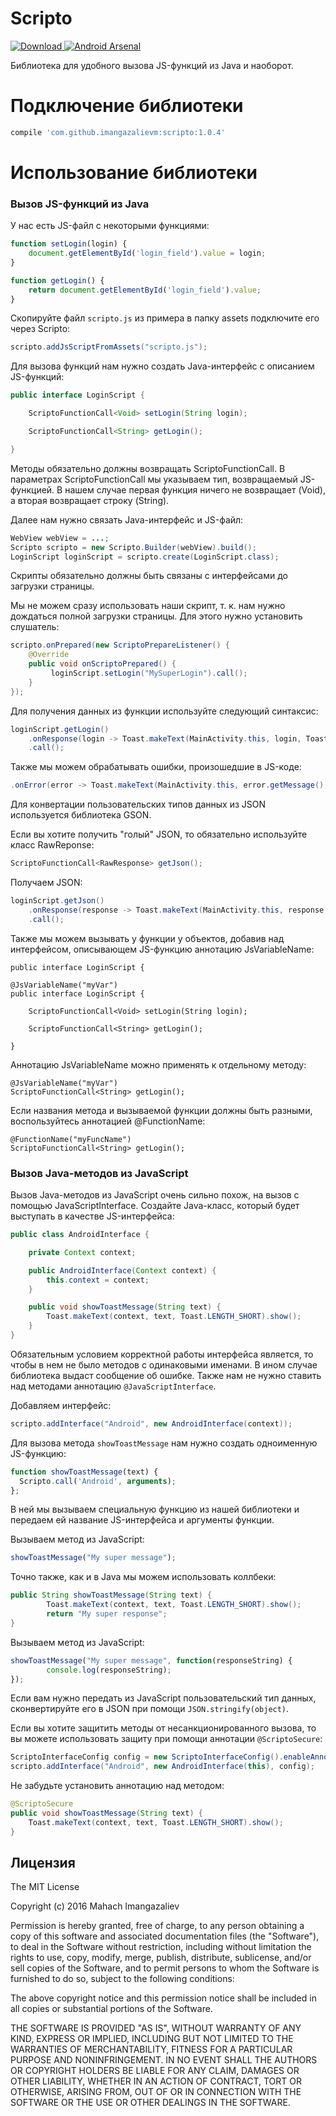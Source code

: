 # Scripto
[ ![Download](https://api.bintray.com/packages/imangazaliev/maven/scripto/images/download.svg) ](https://bintray.com/imangazaliev/maven/scripto/_latestVersion)
[![Android Arsenal](https://img.shields.io/badge/Android%20Arsenal-Scripto-brightgreen.svg?style=flat)](http://android-arsenal.com/details/1/3983)

Библиотека для удобного вызова JS-функций из Java и наоборот.

# Подключение библиотеки

```gradle
compile 'com.github.imangazalievm:scripto:1.0.4'
```

# Использование библиотеки

### Вызов JS-функций из Java

У нас есть JS-файл с некоторыми функциями:

```javascript
function setLogin(login) {
    document.getElementById('login_field').value = login;
}

function getLogin() {
    return document.getElementById('login_field').value;
}
```

Скопируйте файл ```scripto.js``` из примера в папку assets подключите его через Scripto:

```java
scripto.addJsScriptFromAssets("scripto.js");
```

Для вызова функций нам нужно создать Java-интерфейс с описанием JS-функций:

```java
public interface LoginScript {

    ScriptoFunctionCall<Void> setLogin(String login);

    ScriptoFunctionCall<String> getLogin();

}
```

Методы обязательно должны возвращать ScriptoFunctionCall. В параметрах ScriptoFunctionCall мы указываем тип, возвращаемый JS-функцией. В нашем случае первая функция ничего не возвращает (Void), а вторая возвращает строку (String).

Далее нам нужно связать Java-интерфейс и JS-файл:
```java
WebView webView = ...;
Scripto scripto = new Scripto.Builder(webView).build();
LoginScript loginScript = scripto.create(LoginScript.class);
```

Скрипты обязательно должны быть связаны с интерфейсами до загрузки страницы.

Мы не можем сразу использовать наши скрипт, т. к. нам нужно дождаться полной загрузки страницы. Для этого нужно установить слушатель:

```java
scripto.onPrepared(new ScriptoPrepareListener() {
    @Override
    public void onScriptoPrepared() {
         loginScript.setLogin("MySuperLogin").call();
    }
});
```

Для получения данных из функции используйте следующий синтаксис:

```java
loginScript.getLogin()
    .onResponse(login -> Toast.makeText(MainActivity.this, login, Toast.LENGTH_LONG).show())
    .call();
```

Также мы можем обрабатывать ошибки, произошедшие в JS-коде:

```java
.onError(error -> Toast.makeText(MainActivity.this, error.getMessage(), Toast.LENGTH_SHORT).show())
```

Для конвертации пользовательских типов данных из JSON используется библиотека GSON.

Если вы хотите получить "голый" JSON, то обязательно используйте класс RawReponse:

```java
ScriptoFunctionCall<RawResponse> getJson();
```

Получаем JSON:

```java
loginScript.getJson()
    .onResponse(response -> Toast.makeText(MainActivity.this, response.getResponse(), Toast.LENGTH_LONG).show())
    .call();
```

Также мы можем вызывать у функции у объектов, добавив над интерфейсом, описывающем JS-функцию аннотацию JsVariableName:

```
public interface LoginScript {

@JsVariableName("myVar")
public interface LoginScript {

    ScriptoFunctionCall<Void> setLogin(String login);

    ScriptoFunctionCall<String> getLogin();

}
```

Аннотацию JsVariableName можно применять к отдельному методу:

```
@JsVariableName("myVar")
ScriptoFunctionCall<String> getLogin();
```

Если названия метода и вызываемой функции должны быть разными, воспользуйтесь аннотацией @FunctionName:

```
@FunctionName("myFuncName")
ScriptoFunctionCall<String> getLogin();
```

### Вызов Java-методов из JavaScript

Вызов Java-методов из JavaScript очень сильно похож, на вызов с помощью JavaScriptInterface. Создайте Java-класс, который будет выступать в качестве JS-интерфейса:

```java
public class AndroidInterface {

    private Context context;

    public AndroidInterface(Context context) {
        this.context = context;
    }

    public void showToastMessage(String text) {
        Toast.makeText(context, text, Toast.LENGTH_SHORT).show();
    }
}
```
Обязательным условием корректной работы интерфейса является, то чтобы в нем не было методов с одинаковыми именами. В ином случае библиотека выдаст сообщение об ошибке. Также нам не нужно ставить над методами аннотацию ```@JavaScriptInterface```.

Добавляем интерфейс:

```java
scripto.addInterface("Android", new AndroidInterface(context));
```

Для вызова метода ```showToastMessage``` нам нужно создать одноименную JS-функцию:

```javascript
function showToastMessage(text) {
  Scripto.call('Android', arguments);
};
```

В ней мы вызываем специальную функцию из нашей библиотеки и передаем ей название JS-интерфейса и аргументы функции.

Вызываем метод из JavaScript:

```javascript
showToastMessage("My super message");
```

Точно также, как и в Java мы можем использовать коллбеки:
```java
public String showToastMessage(String text) {
        Toast.makeText(context, text, Toast.LENGTH_SHORT).show();
        return "My super response";
}
```

Вызываем метод из JavaScript:

```javascript
showToastMessage("My super message", function(responseString) {
        console.log(responseString);
});
```

Если вам нужно передать из JavaScript пользовательский тип данных, сконвертируйте его в JSON при помощи ```JSON.stringify(object)```.

Если вы хотите защитить методы от несанкционированного вызова, то вы можете использовать защиту при помощи аннотации ```@ScriptoSecure```:

```java
ScriptoInterfaceConfig config = new ScriptoInterfaceConfig().enableAnnotationProtection(true);
scripto.addInterface("Android", new AndroidInterface(this), config);
```

Не забудьте установить аннотацию над методом:

```java
@ScriptoSecure
public void showToastMessage(String text) {
    Toast.makeText(context, text, Toast.LENGTH_SHORT).show();
}
```

## Лицензия

The MIT License

Copyright (c) 2016 Mahach Imangazaliev 

Permission is hereby granted, free of charge, to any person obtaining a copy of this software and associated documentation files (the "Software"), to deal in the Software without restriction, including without limitation the rights to use, copy, modify, merge, publish, distribute, sublicense, and/or sell copies of the Software, and to permit persons to whom the Software is furnished to do so, subject to the following conditions:

The above copyright notice and this permission notice shall be included in all copies or substantial portions of the Software.

THE SOFTWARE IS PROVIDED "AS IS", WITHOUT WARRANTY OF ANY KIND, EXPRESS OR IMPLIED, INCLUDING BUT NOT LIMITED TO THE WARRANTIES OF MERCHANTABILITY, FITNESS FOR A PARTICULAR PURPOSE AND NONINFRINGEMENT. IN NO EVENT SHALL THE AUTHORS OR COPYRIGHT HOLDERS BE LIABLE FOR ANY CLAIM, DAMAGES OR OTHER LIABILITY, WHETHER IN AN ACTION OF CONTRACT, TORT OR OTHERWISE, ARISING FROM, OUT OF OR IN CONNECTION WITH THE SOFTWARE OR THE USE OR OTHER DEALINGS IN THE SOFTWARE.
